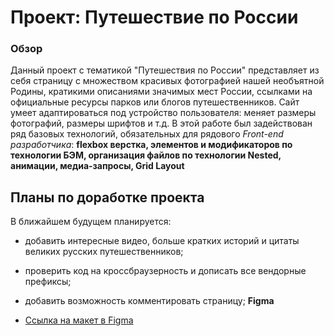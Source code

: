 # Проект: Путешествие по России

### Обзор
Данный проект с тематикой "Путешествия по России" представляет из себя страницу с множеством красивых фотографией нашей необъятной Родины, кратикими описаниями значимых мест России, ссылками на официальные ресурсы парков или блогов путешественников.
Сайт умеет адаптироваться под устройство пользователя: меняет размеры фотографий, размеры шрифтов и т.д.
В этой работе был задействован ряд базовых технологий, обязательных для рядового *Front-end разработчика*: **flexbox верстка, элементов и модификаторов по технологии БЭМ, организация файлов по технологии Nested, анимации, медиа-запросы, Grid Layout**
## Планы по доработке проекта
В ближайшем будущем планируется:
* добавить интересные видео, больше кратких историй и цитаты великих русских путешественников;
* проверить код на кроссбраузерность и дописать все вендорные префиксы;
* добавить возможность комментировать страницу;
**Figma**

* [Ссылка на макет в Figma](https://www.figma.com/file/5S2WSbEFL6awjVWJ0NWL8Q/Sprint-3_-Russia-_-desktop-mobile?node-id=28503%3A0)





